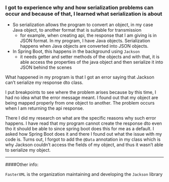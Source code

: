 ### I got to experience why and how serialization problems can occur and because of that, I learned what serialization is about

- So serialization allows the program to convert an object, in my case Java object, to another format that is suitable for transmission
    - for example, when creating api, the response that I am giving is in JSON format. In my program, I have Java objects. Serialization happens when Java objects are converted into JSON objects.
- In Spring Boot, this happens in the background using `Jackson`
    - it needs getter and setter methods of the objects and with that, it is able access the properties of the java object and then serialize it into JSON behind the scenes

What happened in my program is that I got an error saying that Jackson can’t serialize my response dto class. 

I put breakpoints to see where the problem arises because by this time, I had no idea what the error message meant. 
I found out that my object are being mapped properly from one object to another. 
The problem occurs when I am returning the api response. 

There I did my research on what are the specific reasons why such error happens. 
I have read that my program cannot create the response dto even tho it should be able to since spring boot does this for me as a default. 
I asked how Spring Boot does it and there I found out what the issue with my code is. 
Turns out, I forgot to add the `@Data` annotation in my class which is why Jackson couldn’t access the fields of my object, and thus it wasn’t able to serialize my object.


---

####Other info:

`FasterXML` is the organization maintaining and developing the `Jackson` library
